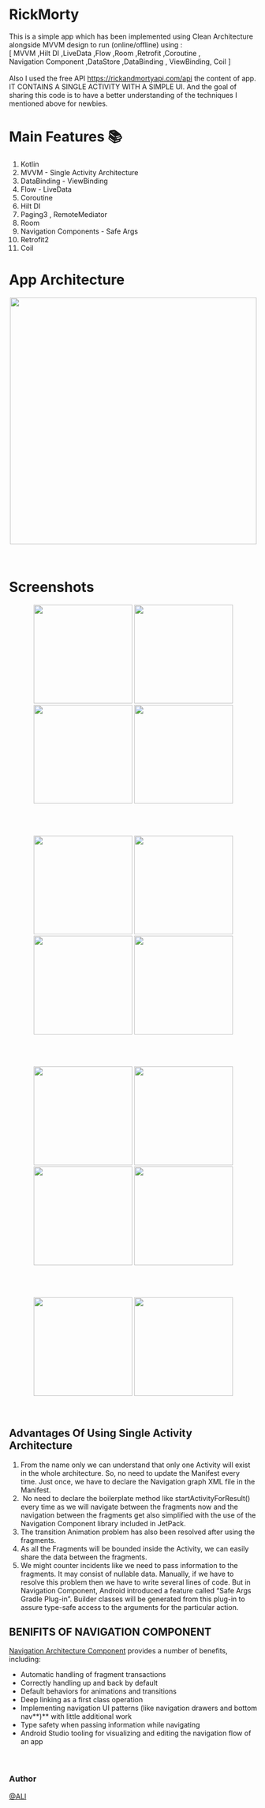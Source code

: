 # RickMorty
This is a simple app which has been implemented using Clean Architecture alongside MVVM design to run (online/offline) using :<br>
     [  MVVM ,Hilt DI ,LiveData ,Flow ,Room ,Retrofit ,Coroutine , <br>
      Navigation Component ,DataStore ,DataBinding , ViewBinding, Coil  ] <br>  
Also I used the free API https://rickandmortyapi.com/api the content of app. IT CONTAINS A SINGLE ACTIVITY WITH A SIMPLE UI. And the goal of sharing this code is to have a better understanding of the techniques I mentioned above for newbies.

# Main Features :books:
1. Kotlin
2. MVVM - Single Activity Architecture
3. DataBinding - ViewBinding
4. Flow - LiveData
5. Coroutine
6. Hilt DI
7. Paging3 , RemoteMediator
8. Room
9. Navigation Components - Safe Args
10. Retrofit2
 11. Coil

# App Architecture 
<p align="center">
    <img  src="https://user-images.githubusercontent.com/76838562/173254331-aa79eb39-653b-4a1c-8c65-ad3b337ff368.jpg" width="500"/>
</p>
<br>

# Screenshots 
<p align="center">
  <img src="https://user-images.githubusercontent.com/76838562/189928370-4eecf56a-8171-43ac-a887-16545d44a11e.png" width="200"/>
  <img src="https://user-images.githubusercontent.com/76838562/189929024-3a2a7abb-3b76-4074-8c94-0445e0da126d.png" width="200"/>
  <img src="https://user-images.githubusercontent.com/76838562/189929340-3dcbfb13-a4a2-4c5d-a8cd-5a4fa1f1ece2.png" width="200"/>
  <img src="https://user-images.githubusercontent.com/76838562/189929398-46b05ac2-da3f-4b29-b2ed-e1058eba809e.png" width="200"/>
</p>
<br>

<br>
<p align="center">
  <img src="https://user-images.githubusercontent.com/76838562/199320526-2a73da12-c7cb-45fb-8320-baf5e4c1d462.png" width="200"/>
  <img src="https://user-images.githubusercontent.com/76838562/199320551-1e9c7bb9-246a-4882-b73f-c54949b097f4.png" width="200"/>
  <img src="https://user-images.githubusercontent.com/76838562/199320695-405991dd-f2ab-40f1-a43c-b702fc9d39b9.png" width="200"/>
  <img src="https://user-images.githubusercontent.com/76838562/189930434-da4274b9-4e39-4c24-9026-4f2ea6a22cf5.png" width="200"/>
</p>
<br>

<br>
<p align="center">
  <img src="https://user-images.githubusercontent.com/76838562/189930121-33055e30-f675-447d-94cc-55182521b9e6.png" width="200"/>
  <img src="https://user-images.githubusercontent.com/76838562/189930190-647e84b3-57a1-45f3-bfcc-26aa162032c0.png" width="200"/>
  <img src="https://user-images.githubusercontent.com/76838562/189930481-ac81d32b-e3c0-4f51-ba8c-a62c0f9740f9.png" width="200"/>
  <img src="https://user-images.githubusercontent.com/76838562/189930961-047ba524-b1c6-457c-bfdc-529ca900a6a0.png" width="200"/>
</p>
<br>

<br>
<p align="center">
  <img src="https://user-images.githubusercontent.com/76838562/189931031-45bee429-312e-4369-bbd0-a6a1c5b68995.png" width="200"/>
  <img src="https://user-images.githubusercontent.com/76838562/189931226-fadb404b-2f76-479f-8835-369937112c3e.png" width="200"/>
</p>
<br>

## Advantages Of Using Single Activity Architecture

 1. From the name only we can understand that only one Activity will exist in the whole architecture. So, no need to update the Manifest every time. Just once, we have to declare the Navigation graph XML file in the Manifest.
 2.  No need to declare the boilerplate method like startActivityForResult() every time as we will navigate between the fragments now and the navigation between the fragments get also simplified with the use of the Navigation Component library included in JetPack. 
 3. The transition Animation problem has also been resolved after using the fragments.
 4. As all the Fragments will be bounded inside the Activity, we can easily share the data between the fragments. 
 5. We might counter incidents like we need to pass information to the fragments. It may consist of nullable data. Manually, if we have to resolve this problem then we have to write several lines of code. But in Navigation Component, Android introduced a feature called “Safe Args Gradle Plug-in”. Builder classes will be generated from this plug-in to assure type-safe access to the arguments for the particular action.

## BENIFITS OF NAVIGATION COMPONENT

[Navigation Architecture Component](https://developer.android.com/codelabs/android-navigation#0) provides a number of benefits, including:

- Automatic handling of fragment transactions
- Correctly handling up and back by default
- Default behaviors for animations and transitions
- Deep linking as a first class operation
- Implementing navigation UI patterns (like navigation drawers and bottom nav**)** with little additional work
- Type safety when passing information while navigating
- Android Studio tooling for visualizing and editing the navigation flow of an app<br><br><br>


### Author

[@ALI](https://www.linkedin.com/in/ali-assalem-4769371a8/)
